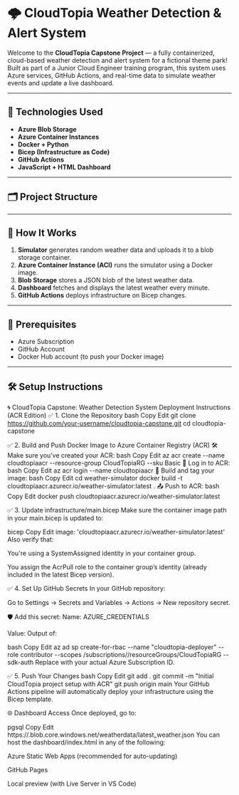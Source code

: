 # 🌩️ CloudTopia Weather Detection & Alert System

Welcome to the **CloudTopia Capstone Project** — a fully containerized, cloud-based weather detection and alert system for a fictional theme park! Built as part of a Junior Cloud Engineer training program, this system uses Azure services, GitHub Actions, and real-time data to simulate weather events and update a live dashboard.

---

## 🔧 Technologies Used

- **Azure Blob Storage**
- **Azure Container Instances**
- **Docker + Python**
- **Bicep (Infrastructure as Code)**
- **GitHub Actions**
- **JavaScript + HTML Dashboard**

---

## 🗂️ Project Structure


---

## 🚀 How It Works

1. **Simulator** generates random weather data and uploads it to a blob storage container.
2. **Azure Container Instance (ACI)** runs the simulator using a Docker image.
3. **Blob Storage** stores a JSON blob of the latest weather data.
4. **Dashboard** fetches and displays the latest weather every minute.
5. **GitHub Actions** deploys infrastructure on Bicep changes.

---

## 🔌 Prerequisites

- Azure Subscription
- GitHub Account
- Docker Hub account (to push your Docker image)

---

## 🛠️ Setup Instructions

🌀 CloudTopia Capstone: Weather Detection System Deployment Instructions (ACR Edition)
✅ 1. Clone the Repository
bash
Copy
Edit
git clone https://github.com/your-username/cloudtopia-capstone.git
cd cloudtopia-capstone

✅ 2. Build and Push Docker Image to Azure Container Registry (ACR)
🛠️ Make sure you’ve created your ACR:
bash
Copy
Edit
az acr create --name cloudtopiaacr --resource-group CloudTopiaRG --sku Basic
🔐 Log in to ACR:
bash
Copy
Edit
az acr login --name cloudtopiaacr
🧱 Build and tag your image:
bash
Copy
Edit
cd weather-simulator
docker build -t cloudtopiaacr.azurecr.io/weather-simulator:latest .
📤 Push to ACR:
bash
Copy
Edit
docker push cloudtopiaacr.azurecr.io/weather-simulator:latest


✅ 3. Update infrastructure/main.bicep
Make sure the container image path in your main.bicep is updated to:

bicep
Copy
Edit
image: 'cloudtopiaacr.azurecr.io/weather-simulator:latest'
Also verify that:

You're using a SystemAssigned identity in your container group.

You assign the AcrPull role to the container group’s identity (already included in the latest Bicep version).

✅ 4. Set Up GitHub Secrets
In your GitHub repository:

Go to Settings → Secrets and Variables → Actions → New repository secret.

🛡️ Add this secret:
Name: AZURE_CREDENTIALS

Value: Output of:

bash
Copy
Edit
az ad sp create-for-rbac --name "cloudtopia-deployer" --role contributor --scopes /subscriptions/<sub-id>/resourceGroups/CloudTopiaRG --sdk-auth
Replace <sub-id> with your actual Azure Subscription ID.

✅ 5. Push Your Changes
bash
Copy
Edit
git add .
git commit -m "Initial CloudTopia project setup with ACR"
git push origin main
Your GitHub Actions pipeline will automatically deploy your infrastructure using the Bicep template.

🌐 Dashboard Access
Once deployed, go to:

pgsql
Copy
Edit
https://<your-storage-account>.blob.core.windows.net/weatherdata/latest_weather.json
You can host the dashboard/index.html in any of the following:

Azure Static Web Apps (recommended for auto-updating)

GitHub Pages

Local preview (with Live Server in VS Code)
